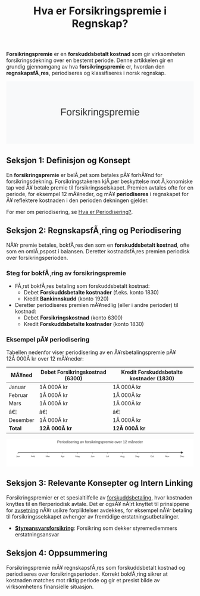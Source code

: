 ﻿---
title: "Hva er Forsikringspremie i Regnskap?"
meta_title: "Hva er Forsikringspremie i Regnskap?"
meta_description: '**Forsikringspremie** er en **forskuddsbetalt kostnad** som gir virksomheten forsikringsdekning over en bestemt periode. Denne artikkelen gir en grundig gjennom...'
slug: forsikringspremie
type: blog
layout: pages/single
---

**Forsikringspremie** er en **forskuddsbetalt kostnad** som gir virksomheten forsikringsdekning over en bestemt periode. Denne artikkelen gir en grundig gjennomgang av hva **forsikringspremie** er, hvordan den **regnskapsfÃ¸res**, periodiseres og klassifiseres i norsk regnskap.

![Forsikringspremie Illustrasjon](forsikringspremie-image.svg)

## Seksjon 1: Definisjon og Konsept

En **forsikringspremie** er belÃ¸pet som betales pÃ¥ forhÃ¥nd for forsikringsdekning. Forsikringstakeren kjÃ¸per beskyttelse mot Ã¸konomiske tap ved Ã¥ betale premie til forsikringsselskapet. Premien avtales ofte for en periode, for eksempel 12 mÃ¥neder, og mÃ¥ **periodiseres** i regnskapet for Ã¥ reflektere kostnaden i den perioden dekningen gjelder.

For mer om periodisering, se [Hva er Periodisering?](/blogs/regnskap/hva-er-periodisering "Hva er Periodisering? Prinsipper og Praktiske Eksempler").

## Seksjon 2: RegnskapsfÃ¸ring og Periodisering

NÃ¥r premie betales, bokfÃ¸res den som en **forskuddsbetalt kostnad**, ofte som en omlÃ¸pspost i balansen. Deretter kostnadsfÃ¸res premien periodisk over forsikringsperioden.

### Steg for bokfÃ¸ring av forsikringspremie

* FÃ¸rst bokfÃ¸res betaling som forskuddsbetalt kostnad:
  * Debet **Forskuddsbetalte kostnader** (f.eks. konto 1830)
  * Kredit **Bankinnskudd** (konto 1920)
* Deretter periodiseres premien mÃ¥nedlig (eller i andre perioder) til kostnad:
  * Debet **Forsikringskostnad** (konto 6300)
  * Kredit **Forskuddsbetalte kostnader** (konto 1830)

### Eksempel pÃ¥ periodisering

Tabellen nedenfor viser periodisering av en Ã¥rsbetalingspremie pÃ¥ 12Â 000Â kr over 12 mÃ¥neder:

| MÃ¥ned    | Debet Forsikringskostnad (6300) | Kredit Forskuddsbetalte kostnader (1830) |
|----------|----------------------------------|------------------------------------------|
| Januar   | 1Â 000Â kr                         | 1Â 000Â kr                                 |
| Februar  | 1Â 000Â kr                         | 1Â 000Â kr                                 |
| Mars     | 1Â 000Â kr                         | 1Â 000Â kr                                 |
| â€¦        | â€¦                                | â€¦                                        |
| Desember | 1Â 000Â kr                         | 1Â 000Â kr                                 |
| **Total**| **12Â 000Â kr**                    | **12Â 000Â kr**                            |

![Forsikringspremie Periodisering](forsikringspremie-periodisering-timeline.svg)

## Seksjon 3: Relevante Konsepter og Intern Linking

Forsikringspremier er et spesialtilfelle av [forskuddsbetaling](/blogs/regnskap/hva-er-forskuddsbetaling "Hva er Forskuddsbetaling? En komplett guide"), hvor kostnaden knyttes til en flerperiodisk avtale. Det er ogsÃ¥ nÃ¦rt knyttet til prinsippene for [avsetning](/blogs/regnskap/avsetning "Hva er Avsetning i Regnskap?") nÃ¥r usikre forpliktelser avdekkes, for eksempel nÃ¥r betaling til forsikringsselskapet avhenger av fremtidige erstatningsutbetalinger.

* **[Styreansvarsforsikring](/blogs/regnskap/styreansvarsforsikring "Hva er Styreansvarsforsikring? En Guide til Styremedlemsforsikring i Norge")**: Forsikring som dekker styremedlemmers erstatningsansvar

## Seksjon 4: Oppsummering

Forsikringspremie mÃ¥ regnskapsfÃ¸res som forskuddsbetalt kostnad og periodiseres over forsikringsperioden. Korrekt bokfÃ¸ring sikrer at kostnaden matches mot riktig periode og gir et presist bilde av virksomhetens finansielle situasjon.



